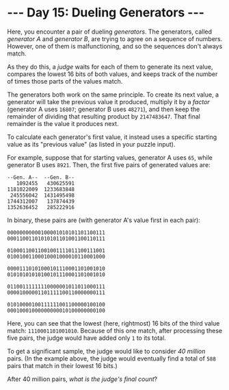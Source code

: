 # --- Day 15: Dueling Generators ---

Here, you encounter a pair of dueling *generators*. The generators, called *generator A* and *generator B*, are trying to agree on a sequence of numbers. However, one of them is malfunctioning, and so the sequences don't always match.

As they do this, a *judge* waits for each of them to generate its next value, compares the lowest 16 bits of both values, and keeps track of the number of times those parts of the values match.

The generators both work on the same principle. To create its next value, a generator will take the previous value it produced, multiply it by a *factor* (generator A uses `16807`; generator B uses `48271`), and then keep the remainder of dividing that resulting product by `2147483647`. That final remainder is the value it produces next.

To calculate each generator's first value, it instead uses a specific starting value as its "previous value" (as listed in your puzzle input).

For example, suppose that for starting values, generator A uses `65`, while generator B uses `8921`. Then, the first five pairs of generated values are:

```
--Gen. A--  --Gen. B--
   1092455   430625591
1181022009  1233683848
 245556042  1431495498
1744312007   137874439
1352636452   285222916

```

In binary, these pairs are (with generator A's value first in each pair):

```
00000000000100001010101101100111
00011001101010101101001100110111

01000110011001001111011100111001
01001001100010001000010110001000

00001110101000101110001101001010
01010101010100101110001101001010

01100111111110000001011011000111
00001000001101111100110000000111

01010000100111111001100000100100
00010001000000000010100000000100

```

Here, you can see that the lowest (here, rightmost) 16 bits of the third value match: `1110001101001010`. Because of this one match, after processing these five pairs, the judge would have added only `1` to its total.

To get a significant sample, the judge would like to consider *40 million* pairs. (In the example above, the judge would eventually find a total of `588` pairs that match in their lowest 16 bits.)

After 40 million pairs, *what is the judge's final count*?


